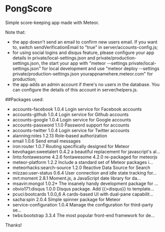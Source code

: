 # PongScore
Simple score-keeping app made with Meteor.

Note that:
 - the app doesn't send an email to confirm new users email. If you want to, switch sendVerificationEmail to "true" in server/accounts-config.js;
 - for using social logins and disqus feature, please configure your app details in private/local-settings.json and private/production-settings.json, the start your app with "meteor --settings private/local-settings.json" for local development and use "meteor deploy --settings private/production-settings.json yourappnamehere.meteor.com" for production;
 - the app adds an admin account if there's no users in the database. You can configure the details of this account in server/helpers.js.

##Packages used:
 - accounts-facebook          1.0.4  Login service for Facebook accounts
 - accounts-github            1.0.4  Login service for Github accounts
 - accounts-google            1.0.4  Login service for Google accounts
 - accounts-password          1.1.0  Password support for accounts
 - accounts-twitter           1.0.4  Login service for Twitter accounts
 - alanning:roles             1.2.13  Role-based authorization
 - email                      1.0.6  Send email messages
 - iron:router                1.0.7  Routing specifically designed for Meteor
 - kevohagan:sweetalert       0.4.2  a beautiful replacement for javascript's al...
 - linto:fontawesome          4.2.6  fontawesome 4.2.0 re-packaged for meteorjs
 - meteor-platform            1.2.2  Include a standard set of Meteor packages i...
 - meteorhacks:search-source  1.2.0  Reactive Data Source for Search
 - mizzao:user-status         0.6.4  User connection and idle state tracking for...
 - mrt:moment                 2.8.1  Moment.js, a JavaScript date library for da...
 - msavin:mongol              1.0.2* The insanely handy development package for ...
 - obvio171:disqus            1.0.0  Disqus package. Add {{>disqus}} to template...
 - pcuci:bootcards            1.0.0_6  A cards-based UI with dual-pane capabilit...
 - sacha:spin                 2.0.4  Simple spinner package for Meteor
 - service-configuration      1.0.4  Manage the configuration for third-party se...
 - twbs:bootstrap             3.3.4  The most popular front-end framework for de...


 Thanks!
 


